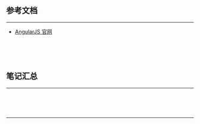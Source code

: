 ## 参考文档

---

* [AngularJS 官网](https://angularjs.org/)



<br/><br/><br/>



## 笔记汇总

---





<br/><br/><br/>

---

